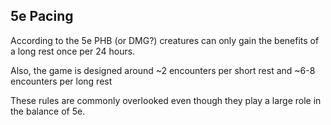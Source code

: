 
## 5e Pacing

According to the 5e PHB (or DMG?) creatures can only gain the benefits of a long rest once per 24 hours.

Also, the game is designed around ~2 encounters per short rest and ~6-8 encounters per long rest

These rules are commonly overlooked even though they play a large role in the balance of 5e.
